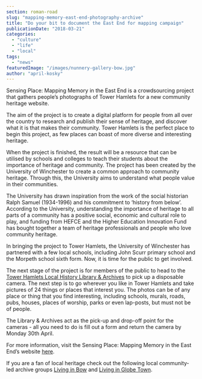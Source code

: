 ```yaml
---
section: roman-road
slug: "mapping-memory-east-end-photography-archive"
title: "Do your bit to document the East End for mapping campaign"
publicationDate: "2018-03-21"
categories: 
  - "culture"
  - "life"
  - "local"
tags: 
  - "news"
featuredImage: "/images/nunnery-gallery-bow.jpg"
author: "april-kosky"
---
```


Sensing Place: Mapping Memory in the East End is a crowdsourcing project that gathers people’s photographs of Tower Hamlets for a new community heritage website.

The aim of the project is to create a digital platform for people from all over the country to research and publish their sense of heritage, and discover what it is that makes their community. Tower Hamlets is the perfect place to begin this project, as few places can boast of more diverse and interesting heritage.

When the project is finished, the result will be a resource that can be utilised by schools and colleges to teach their students about the importance of heritage and community. The project has been created by the University of Winchester to create a common approach to community heritage. Through this, the University aims to understand what people value in their communities.

The University has drawn inspiration from the work of the social historian Ralph Samuel (1934-1996) and his commitment to ‘history from below’. According to the University, understanding the importance of heritage to all parts of a community has a positive social, economic and cultural role to play, and funding from HEFCE and the Higher Education Innovation Fund has bought together a team of heritage professionals and people who love community heritage.

In bringing the project to Tower Hamlets, the University of Winchester has partnered with a few local schools, including John Scurr primary school and the Morpeth school sixth form. Now, it is time for the public to get involved.

The next stage of the project is for members of the public to head to the [Tower Hamlets Local History Library & Archives](https://www.towerhamlets.gov.uk/lgnl/leisure_and_culture/local_history/local_history__archives/local_history__archives.aspx) to pick up a disposable camera. The next step is to go wherever you like in Tower Hamlets and take pictures of 24 things or places that interest you. The photos can be of any place or thing that you find interesting, including schools, murals, roads, pubs, houses, places of worship, parks or even lap-posts, but must not be of people.

The Library & Archives act as the pick-up and drop-off point for the cameras - all you need to do is fill out a form and return the camera by Monday 30th April.

For more information, visit the Sensing Place: Mapping Memory in the East End’s website [here](https://sensingplace.co.uk/).

If you are a fan of local heritage check out the following local community-led archive groups [Living in Bow](https://www.facebook.com/groups/livinginbow/) and [Living in Globe Town](https://www.facebook.com/groups/1324330194360725/).
